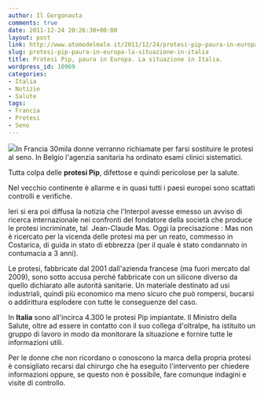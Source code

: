 ```yaml
---
author: Il Gorgonauta
comments: true
date: 2011-12-24 20:26:30+00:00
layout: post
link: http://www.atomodelmale.it/2011/12/24/protesi-pip-paura-in-europa-la-situazione-in-italia/
slug: protesi-pip-paura-in-europa-la-situazione-in-italia
title: Protesi Pip, paura in Europa. La situazione in Italia.
wordpress_id: 10969
categories:
- Italia
- Notizie
- Salute
tags:
- Francia
- Protesi
- Seno
---
```


[![](http://www.atomodelmale.it/wp-content/uploads/2011/12/protesi-al-seno-300x197.jpg)](http://www.atomodelmale.it/wp-content/uploads/2011/12/protesi-al-seno.jpg)In Francia 30mila donne verranno richiamate per farsi sostituire le protesi al seno. In Belgio l'agenzia sanitaria ha ordinato esami clinici sistematici.

Tutta colpa delle **protesi Pip**, difettose e quindi pericolose per la salute.

Nel vecchio continente è allarme e in quasi tutti i paesi europei sono scattati controlli e verifiche.

Ieri si era poi diffusa la notizia che l'Interpol avesse emesso un avviso di ricerca internazionale nei confronti del fondatore della società che produce le protesi incriminate, tal  Jean-Claude Mas. Oggi la precisazione : Mas non è ricercato per la vicenda delle protesi ma per un reato, commesso in Costarica, di guida in stato di ebbrezza (per il quale è stato condannato in contumacia a 3 anni).

Le protesi, fabbricate dal 2001 dall'azienda francese (ma fuori mercato dal 2009), sono sotto accusa perché fabbricate con un silicone diverso da quello dichiarato alle autorità sanitarie. Un materiale destinato ad usi industriali, quindi più economico ma meno sicuro che può rompersi, bucarsi o addirittura esplodere con tutte le conseguenze del caso.


In **Italia** sono all'incirca 4.300 le protesi Pip impiantate. Il Ministro della Salute, oltre ad essere in contatto con il suo collega d'oltralpe, ha istituito un gruppo di lavoro in modo da monitorare la situazione e fornire tutte le informazioni utili.

Per le donne che non ricordano o conoscono la marca della propria protesi è consigliato recarsi dal chirurgo che ha eseguito l'intervento per chiedere informazioni oppure, se questo non è possibile, fare comunque indagini e visite di controllo.


